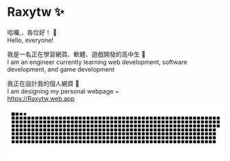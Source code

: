 # Raxytw ✨
哈囉,，各位好！ 👋  
Hello, everyone!

我是一名正在學習網頁、軟體、遊戲開發的高中生 📖  
I am an engineer currently learning web development, software development, and game development

我正在設計我的個人網頁 🔭  
I am designing my personal webpage ~  
<https://Raxytw.web.app>

<picture>
  <source
    media="(prefers-color-scheme: dark)"
    srcset="https://raw.githubusercontent.com/Raxytw/Raxytw/output/github-contribution-grid-snake-dark.svg"
  />
  <source
    media="(prefers-color-scheme: light)"
    srcset="https://raw.githubusercontent.com/Raxytw/Raxytw/output/github-contribution-grid-snake.svg"
  />
  <img
    alt="github contribution grid snake animation"
    src="https://raw.githubusercontent.com/Raxytw/Raxytw/output/github-contribution-grid-snake.svg"
  />
</picture>
